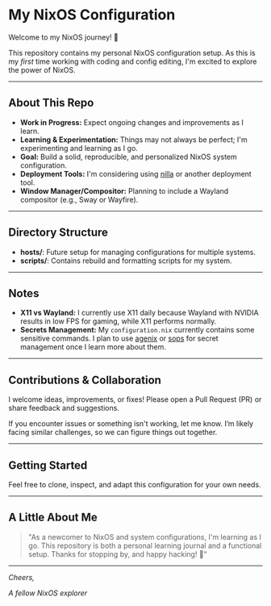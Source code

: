 # My NixOS Configuration

Welcome to my NixOS journey! 🎉

This repository contains my personal NixOS configuration setup. As this is my *first* time working with coding and config editing, I'm excited to explore the power of NixOS.

---

## About This Repo

- **Work in Progress:** Expect ongoing changes and improvements as I learn.
- **Learning & Experimentation:** Things may not always be perfect; I'm experimenting and learning as I go.
- **Goal:** Build a solid, reproducible, and personalized NixOS system configuration.
- **Deployment Tools:** I'm considering using [nilla](https://github.com/nilla-nix/nilla) or another deployment tool.
- **Window Manager/Compositor:** Planning to include a Wayland compositor (e.g., Sway or Wayfire).

---

## Directory Structure

- **hosts/**: Future setup for managing configurations for multiple systems.
- **scripts/**: Contains rebuild and formatting scripts for my system.

---

## Notes

- **X11 vs Wayland:** I currently use X11 daily because Wayland with NVIDIA results in low FPS for gaming, while X11 performs normally.
- **Secrets Management:** My `configuration.nix` currently contains some sensitive commands. I plan to use [agenix](https://github.com/ryantm/agenix) or [sops](https://github.com/Mic92/sops-nix) for secret management once I learn more about them.

---

## Contributions & Collaboration

I welcome ideas, improvements, or fixes! Please open a Pull Request (PR) or share feedback and suggestions.

If you encounter issues or something isn't working, let me know. I’m likely facing similar challenges, so we can figure things out together.

---

## Getting Started

Feel free to clone, inspect, and adapt this configuration for your own needs.

---

## A Little About Me

> "As a newcomer to NixOS and system configurations, I'm learning as I go. This repository is both a personal learning journal and a functional setup. Thanks for stopping by, and happy hacking! 🚀"

---

*Cheers,*

*A fellow NixOS explorer*
